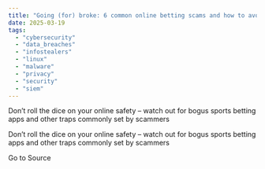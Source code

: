 ```yaml
---
title: "Going (for) broke: 6 common online betting scams and how to avoid them"
date: 2025-03-19
tags: 
  - "cybersecurity"
  - "data_breaches"
  - "infostealers"
  - "linux"
  - "malware"
  - "privacy"
  - "security"
  - "siem"
---
```


Don’t roll the dice on your online safety – watch out for bogus sports betting apps and other traps commonly set by scammers

Don’t roll the dice on your online safety – watch out for bogus sports betting apps and other traps commonly set by scammers

Go to Source
